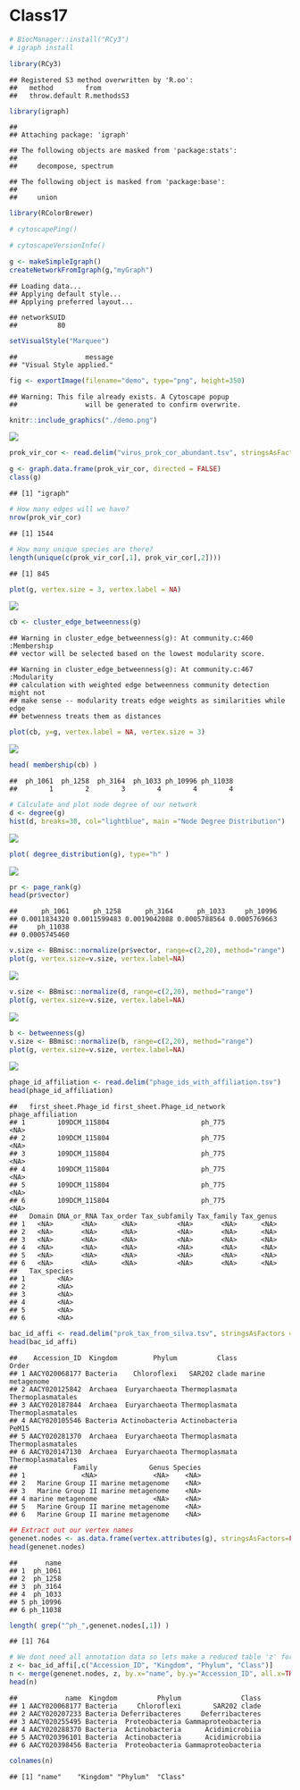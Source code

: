 Class17
================

``` r
# BiocManager::install("RCy3")
# igraph install
```

``` r
library(RCy3)
```

    ## Registered S3 method overwritten by 'R.oo':
    ##   method        from       
    ##   throw.default R.methodsS3

``` r
library(igraph)
```

    ## 
    ## Attaching package: 'igraph'

    ## The following objects are masked from 'package:stats':
    ## 
    ##     decompose, spectrum

    ## The following object is masked from 'package:base':
    ## 
    ##     union

``` r
library(RColorBrewer)
```

``` r
# cytoscapePing()
```

``` r
# cytoscapeVersionInfo()
```

``` r
g <- makeSimpleIgraph()
createNetworkFromIgraph(g,"myGraph")
```

    ## Loading data...
    ## Applying default style...
    ## Applying preferred layout...

    ## networkSUID 
    ##          80

``` r
setVisualStyle("Marquee")
```

    ##                 message 
    ## "Visual Style applied."

``` r
fig <- exportImage(filename="demo", type="png", height=350)
```

    ## Warning: This file already exists. A Cytoscape popup 
    ##                 will be generated to confirm overwrite.

``` r
knitr::include_graphics("./demo.png")
```

![](./demo.png)<!-- -->

``` r
prok_vir_cor <- read.delim("virus_prok_cor_abundant.tsv", stringsAsFactors = FALSE)
```

``` r
g <- graph.data.frame(prok_vir_cor, directed = FALSE)
class(g)
```

    ## [1] "igraph"

``` r
# How many edges will we have?
nrow(prok_vir_cor)
```

    ## [1] 1544

``` r
# How many unique species are there?
length(unique(c(prok_vir_cor[,1], prok_vir_cor[,2])))
```

    ## [1] 845

``` r
plot(g, vertex.size = 3, vertex.label = NA)
```

![](Class17_files/figure-gfm/unnamed-chunk-9-1.png)<!-- -->

``` r
cb <- cluster_edge_betweenness(g)
```

    ## Warning in cluster_edge_betweenness(g): At community.c:460 :Membership
    ## vector will be selected based on the lowest modularity score.

    ## Warning in cluster_edge_betweenness(g): At community.c:467 :Modularity
    ## calculation with weighted edge betweenness community detection might not
    ## make sense -- modularity treats edge weights as similarities while edge
    ## betwenness treats them as distances

``` r
plot(cb, y=g, vertex.label = NA, vertex.size = 3)
```

![](Class17_files/figure-gfm/unnamed-chunk-10-1.png)<!-- -->

``` r
head( membership(cb) )
```

    ##  ph_1061  ph_1258  ph_3164  ph_1033 ph_10996 ph_11038 
    ##        1        2        3        4        4        4

``` r
# Calculate and plot node degree of our network
d <- degree(g)
hist(d, breaks=30, col="lightblue", main ="Node Degree Distribution")
```

![](Class17_files/figure-gfm/unnamed-chunk-12-1.png)<!-- -->

``` r
plot( degree_distribution(g), type="h" )
```

![](Class17_files/figure-gfm/unnamed-chunk-13-1.png)<!-- -->

``` r
pr <- page_rank(g)
head(pr$vector)
```

    ##      ph_1061      ph_1258      ph_3164      ph_1033     ph_10996 
    ## 0.0011834320 0.0011599483 0.0019042088 0.0005788564 0.0005769663 
    ##     ph_11038 
    ## 0.0005745460

``` r
v.size <- BBmisc::normalize(pr$vector, range=c(2,20), method="range")
plot(g, vertex.size=v.size, vertex.label=NA)
```

![](Class17_files/figure-gfm/unnamed-chunk-15-1.png)<!-- -->

``` r
v.size <- BBmisc::normalize(d, range=c(2,20), method="range")
plot(g, vertex.size=v.size, vertex.label=NA)
```

![](Class17_files/figure-gfm/unnamed-chunk-16-1.png)<!-- -->

``` r
b <- betweenness(g)
v.size <- BBmisc::normalize(b, range=c(2,20), method="range")
plot(g, vertex.size=v.size, vertex.label=NA)
```

![](Class17_files/figure-gfm/unnamed-chunk-17-1.png)<!-- -->

``` r
phage_id_affiliation <- read.delim("phage_ids_with_affiliation.tsv")
head(phage_id_affiliation)
```

    ##   first_sheet.Phage_id first_sheet.Phage_id_network phage_affiliation
    ## 1        109DCM_115804                       ph_775              <NA>
    ## 2        109DCM_115804                       ph_775              <NA>
    ## 3        109DCM_115804                       ph_775              <NA>
    ## 4        109DCM_115804                       ph_775              <NA>
    ## 5        109DCM_115804                       ph_775              <NA>
    ## 6        109DCM_115804                       ph_775              <NA>
    ##   Domain DNA_or_RNA Tax_order Tax_subfamily Tax_family Tax_genus
    ## 1   <NA>       <NA>      <NA>          <NA>       <NA>      <NA>
    ## 2   <NA>       <NA>      <NA>          <NA>       <NA>      <NA>
    ## 3   <NA>       <NA>      <NA>          <NA>       <NA>      <NA>
    ## 4   <NA>       <NA>      <NA>          <NA>       <NA>      <NA>
    ## 5   <NA>       <NA>      <NA>          <NA>       <NA>      <NA>
    ## 6   <NA>       <NA>      <NA>          <NA>       <NA>      <NA>
    ##   Tax_species
    ## 1        <NA>
    ## 2        <NA>
    ## 3        <NA>
    ## 4        <NA>
    ## 5        <NA>
    ## 6        <NA>

``` r
bac_id_affi <- read.delim("prok_tax_from_silva.tsv", stringsAsFactors = FALSE)
head(bac_id_affi)
```

    ##    Accession_ID  Kingdom         Phylum          Class             Order
    ## 1 AACY020068177 Bacteria    Chloroflexi   SAR202 clade marine metagenome
    ## 2 AACY020125842  Archaea  Euryarchaeota Thermoplasmata Thermoplasmatales
    ## 3 AACY020187844  Archaea  Euryarchaeota Thermoplasmata Thermoplasmatales
    ## 4 AACY020105546 Bacteria Actinobacteria Actinobacteria             PeM15
    ## 5 AACY020281370  Archaea  Euryarchaeota Thermoplasmata Thermoplasmatales
    ## 6 AACY020147130  Archaea  Euryarchaeota Thermoplasmata Thermoplasmatales
    ##              Family             Genus Species
    ## 1              <NA>              <NA>    <NA>
    ## 2   Marine Group II marine metagenome    <NA>
    ## 3   Marine Group II marine metagenome    <NA>
    ## 4 marine metagenome              <NA>    <NA>
    ## 5   Marine Group II marine metagenome    <NA>
    ## 6   Marine Group II marine metagenome    <NA>

``` r
## Extract out our vertex names
genenet.nodes <- as.data.frame(vertex.attributes(g), stringsAsFactors=FALSE)
head(genenet.nodes)
```

    ##       name
    ## 1  ph_1061
    ## 2  ph_1258
    ## 3  ph_3164
    ## 4  ph_1033
    ## 5 ph_10996
    ## 6 ph_11038

``` r
length( grep("^ph_",genenet.nodes[,1]) )
```

    ## [1] 764

``` r
# We dont need all annotation data so lets make a reduced table 'z' for merging
z <- bac_id_affi[,c("Accession_ID", "Kingdom", "Phylum", "Class")]
n <- merge(genenet.nodes, z, by.x="name", by.y="Accession_ID", all.x=TRUE)
head(n)
```

    ##            name  Kingdom          Phylum               Class
    ## 1 AACY020068177 Bacteria     Chloroflexi        SAR202 clade
    ## 2 AACY020207233 Bacteria Deferribacteres     Deferribacteres
    ## 3 AACY020255495 Bacteria  Proteobacteria Gammaproteobacteria
    ## 4 AACY020288370 Bacteria  Actinobacteria      Acidimicrobiia
    ## 5 AACY020396101 Bacteria  Actinobacteria      Acidimicrobiia
    ## 6 AACY020398456 Bacteria  Proteobacteria Gammaproteobacteria

``` r
colnames(n)
```

    ## [1] "name"    "Kingdom" "Phylum"  "Class"

